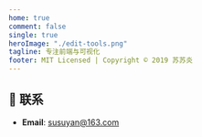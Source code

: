 ```yaml
---
home: true
comment: false
single: true
heroImage: "./edit-tools.png"
tagline: 专注前端与可视化
footer: MIT Licensed | Copyright © 2019 苏苏炎
---
```




## 📮 联系

- **Email**: susuyan@163.com


